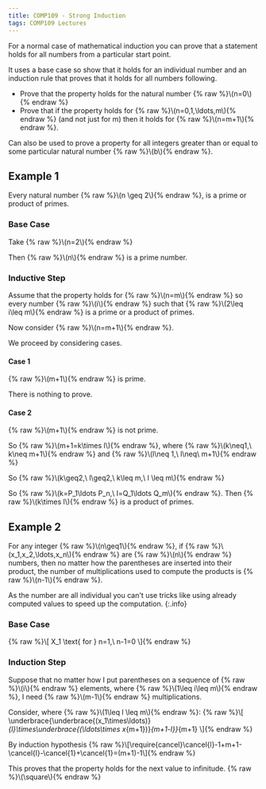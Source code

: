 ```yaml
---
title: COMP109 - Strong Induction
tags: COMP109 Lectures
---
```

For a normal case of mathematical induction you can prove that a statement holds for all numbers from a particular start point. 

It uses a base case so show that it holds for an individual number and an induction rule that proves that it holds for all numbers following.

* Prove that the property holds for the natural number {% raw %}\\\(n=0\\\){% endraw %}
* Prove that if the property holds for {% raw %}\\\(n=0,1,\ldots,m\\\){% endraw %} (and not just for m) then it holds for {% raw %}\\\(n=m+1\\\){% endraw %}.

Can also be used to prove a property for all integers greater than or equal to some particular natural number {% raw %}\\\(b\\\){% endraw %}.

## Example 1
Every natural number {% raw %}\\\(n \geq 2\\\){% endraw %}, is a prime or product of primes.

### Base Case
Take {% raw %}\\\(n=2\\\){% endraw %}

Then {% raw %}\\\(n\\\){% endraw %} is a prime number.

### Inductive Step
Assume that the property holds for {% raw %}\\\(n=m\\\){% endraw %} so every number {% raw %}\\\(i\\\){% endraw %} such that {% raw %}\\\(2\leq i\leq m\\\){% endraw %} is a prime or a product of primes. 

Now consider {% raw %}\\\(n=m+1\\\){% endraw %}.

We proceed by considering cases.

#### Case 1
{% raw %}\\\(m+1\\\){% endraw %} is prime.

There is nothing to prove.

#### Case 2
{% raw %}\\\(m+1\\\){% endraw %} is not prime.

So {% raw %}\\\(m+1=k\times l\\\){% endraw %}, where {% raw %}\\\(k\neq1,\ k\neq m+1\\\){% endraw %} and {% raw %}\\\(l\neq 1,\ l\neq\ m+1\\\){% endraw %}

So {% raw %}\\\(k\geq2,\ l\geq2,\ k\leq m,\ l \leq m\\\){% endraw %}

So {% raw %}\\\(k=P_1\ldots P_n,\ l=Q_1\ldots Q_m\\\){% endraw %}. Then {% raw %}\\\(k\times l\\\){% endraw %} is a product of primes.

## Example 2
For any integer {% raw %}\\\(n\geq1\\\){% endraw %}, if {% raw %}\\\(x_1,x_2,\ldots,x_n\\\){% endraw %} are {% raw %}\\\(n\\\){% endraw %} numbers, then no matter how the parentheses are inserted into their product, the number of multiplications used to compute the products is {% raw %}\\\(n-1\\\){% endraw %}.

As the number are all individual you can't use tricks like using already computed values to speed up the computation.
{:.info}

### Base Case
{% raw %}\\\[
X_1 \text{ for } n=1,\ n-1=0
\\\]{% endraw %}

### Induction Step
Suppose that no matter how I put parentheses on a sequence of {% raw %}\\\(i\\\){% endraw %} elements, where {% raw %}\\\(1\leq i\leq m\\\){% endraw %}, I need {% raw %}\\\(m-1\\\){% endraw %} multiplications. 

Consider, where {% raw %}\\\(1\leq l \leq m\\\){% endraw %}:
{% raw %}\\\[
\underbrace{\underbrace{(x_1\times\ldots)}_{l}\times\underbrace{(\ldots\times x_{m+1})}_{m+1-l}}_{m+1}
\\\]{% endraw %}

By induction hypothesis
{% raw %}\\\[\require{cancel}\cancel{l}-1+m+1-\cancel{l}-\cancel{1}+\cancel{1}=(m+1)-1\\\]{% endraw %}

This proves that the property holds for the next value to infinitude. {% raw %}\\\(\square\\\){% endraw %}
